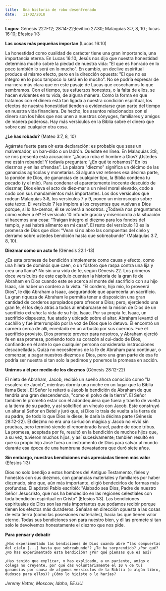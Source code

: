 ```yaml
---
title:  Una historia de robo desenfrenado
date:   11/02/2018
---
```


**Logos**: Génesis 22:1-12; 28:14-22;levítico 27:30; Malaquías 3:7, 8, 10 ; lucas 16:10; Efesios 1:3 

**Las cosas más pequeñas importan** (Lucas 16:10) 

La honestidad como cualidad de carácter tiene una gran importancia, una importancia eterna. En Lucas 16:10, Jesús nos dijo que nuestra honestidad determina mucho sobre la piedad de nuestra vida: “El que es honrado en lo poco también lo será en lo mucho". En cambio, un declive espiritual produce el mismo efecto, pero en la dirección opuesta: "El que no es íntegro en lo poco tampoco lo será en lo mucho". No se podría expresar de ma-nera más clara que en este pasaje de Lucas que cosechamos lo que sembramos. Con el tiempo, tus esfuerzos honestos, o la falta de ellos, se hacen evidentes en tu vida, de alguna manera. Como la forma en que tratamos con el dinero está tan ligada a nuestra condición espiritual, los efectos de nuestra honestidad tienden a evidenciarse gran parte del tiempo en nuestra vida financiera. De hecho, los asuntos relacionados con el dinero son los hilos que nos unen a nuestros cónyuges, familiares y amigos de manera poderosa. Hay más versículos en la Biblia sobre el dinero que sobre casi cualquier otra cosa. 

**¿Le has robado?** (Mateo 3:7, 8, 10) 

Agárrate fuerte para oír esta declaración: es probable que seas un malversador, un ban-dido o un ladrón. Quédate en línea. En Malaquías 3:8, se nos presenta esta acusación: “¿Acaso roba el hombre a Dios? ¡Ustedes me están robando! Y todavía preguntan: '¿En qué te robamos?’ En los diezmos y en las ofrendas”. La palabra "diezmo" significa un décimo de las ganancias agrícolas y monetarias. Si alguna vez retienes esa décima parte, la porción de Dios, de ganancias de cualquier tipo, la Biblia condena tu pecado (y el mío). Para condenar el aparentemente inocente descuido de diezmar, Dios eleva el acto de diez-mar a un nivel moral elevado, codo a codo con sus mandamientos más importantes. Los dos versículos que rodean Malaquías 3:8, los versículos 7 y 9, ponen un microscopio sobre este texto. El versículo 7 les implora a los creyentes que vuelvan a Dios porque, si lo ha-cemos, él se volverá a nosotros. ¿Todavía nos preguntamos cómo volver a él? El versículo 10 infunde gracia y misericordia a la situación si hacemos una cosa: “Traigan íntegro el diezmo para los fondos del templo, y así habrá alimento en mi casa". El resto del versículo 10 es la promesa de Dios que dice: “Vean si no abro las compuertas del cielo y derramo sobre ustedes bendición hasta que sobreabunde" (Malaquías 3:7, 8, 10). 

**Diezmar como un acto fe** (Génesis 22:1-13) 

¿Es esta promesa de bendición simplemente como causa y efecto, como una hilera de dominós que caen, o un fósforo que raspa contra una lija y crea una llama? No sin una vida de fe, según Génesis 22. Los primeros doce versículos de este capítulo cuentan la historia de la gran fe de Abraham en Dios cuando este se acerca al monte del sacrificio con su hijo Isaac, sin haber un cordero a la vista. “El cordero, hijo mío, lo proveerá Dios", le dijo Abraham a Isaac, asegurándole que aparecería un sacrificio. La gran riqueza de Abraham le permitía tener a disposición una gran cantidad de corderos apropiados para ofrecer a Dios; pero, ejerciendo una gran fe, él los dejó atrás a todos al embarcarse en la misión de Dios de un sacrificio extraño: la vida de su hijo, Isaac. Por su propia fe, Isaac, un sacrificio dispuesto, fue atado y ubicado sobre el altar. Abraham levantó el cuchillo y fue interrumpido por la voz de Dios que lo detuvo. Él encontró un carnero cerca de allí, enredado en un arbusto por sus cuernos. Fue el sacrificio provisto. Dios promete proveer para nosotros, y Abraham ejerció fe en esa promesa, poniendo todo su corazón al cui-dado de Dios, confiando en él ante lo que cualquier persona consideraría instrucciones descabelladas. Quizá no necesitemos de la fe de Abraham para continuar, o comenzar, a pagar nuestros diezmos a Dios, pero una gran parte de esa fe podría ser nuestra si tan solo la pedimos y ponemos la promesa en acción. 

**Unirnos a él por medio de los diezmos** (Génesis 28:12-22) 

El nieto de Abraham, Jacob, recibió un sueño ahora conocido como "la escalera de Jacob", mientras dormía una noche en un lugar que la Biblia llama Betel. El Señor le reiteró a Jacob la bendición de Abraham de que tendría una gran descendencia, "como el polvo de la tierra". El Señor también le prometió estar con él adondequiera que fuera y traerlo de vuelta a la tierra de su padre, y así solidificó un vínculo con Jacob. Este construyó un altar al Señor en Betel y juró que, si Dios lo traía de vuelta a la tierra de su padre, de todo lo que Dios le diese, le daría la décima parte (Génesis 28:12-22). El diezmo no era una so-lución mágica y Jacob no vivió sin pruebas, pero terminó siendo el renombrado Israel, padre de doce tribus. La promesa, aceptada por fe, resultó en la bendición de muchos hijos que, a su vez, tuvieron muchos hijos, y así sucesivamente; también resultó en que su propio hijo José fuera un instrumento de Dios para salvar al mundo durante esa época de una hambruna devastadora que duró siete años. 

**Sin embargo, nuestras bendiciones más apreciadas tienen más valor** (Efesios 1:3) 

Dios no solo bendijo a estos hombres del Antiguo Testamento, fieles y honestos con sus diezmos, con ganancias materiales y familiares por haber diezmado, sino que, aún más importante, eligió bendecirlos de formas más profundas. El apóstol Pablo escribió: "Alabado sea Dios, Padre de nuestro Señor Jesucristo, que nos ha bendecido en las regiones celestiales con toda bendición espiritual en Cristo" (Efesios 1:3). Las bendiciones espirituales de Dios son las más importantes que podamos recibir porque tienen los efectos más duraderos. Señalan en dirección opuesta a las cosas de esta tierra (como las posesiones materiales), hacia las que tienen valor eterno. Todas sus bendiciones son para nuestro bien, y él las promete si tan solo le devolvemos honestamente el diezmo que nos pide. 

**Para pensar y debatir** 

`¿Has experimentado las bendiciones de Dios cuando abre “las compuertas del cielo [...] hasta que sobreabunde"? ¿Te ha sorprendido? ¿Por qué? ¿No has experimentado esta bendición? ¿Por qué piensas que es así?` 

`¿Has tenido que explicar, o has explicado, a un pariente, amigo o colega no creyente, por qué das voluntariamente el 10 % de tus ganancias por causa de algunos versículos de la Biblia (o algún libro, dudosos para ellos)? ¿Cómo lo hiciste o lo harías?` 

_Jeremy Vetter, Moscow, Idaho, EE.UU._